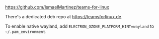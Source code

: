 <https://github.com/IsmaelMartinez/teams-for-linux>

There's a dedicated deb repo at <https://teamsforlinux.de>.

To enable native wayland, add `ELECTRON_OZONE_PLATFORM_HINT=wayland` to
`~/.pam_environment`.
